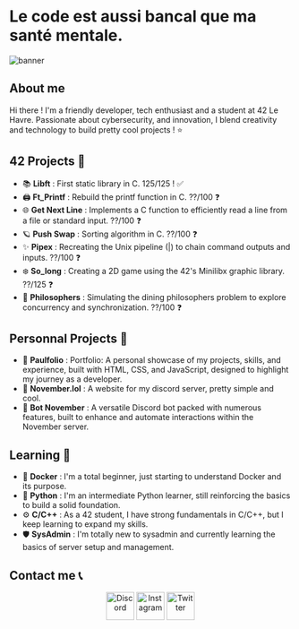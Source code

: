 # Le code est aussi bancal que ma santé mentale.
![banner](https://github.com/user-attachments/assets/28900d56-72e9-4e1b-8aa3-1cf1d912b1ad)
 
## About me

Hi there ! I'm a friendly developer, tech enthusiast and a student at 42 Le Havre. Passionate about cybersecurity, and innovation, I blend creativity and technology to build pretty cool projects ! ⭐ 

## 42 Projects 🏫 

- 📚 **Libft** : First static library in C. 125/125 ! ✅
- 🖨️ **Ft_Printf** : Rebuild the printf function in C. ??/100 ❓
- 🌐 **Get Next Line** : Implements a C function to efficiently read a line from a file or standard input. ??/100 ❓
- 🪐 **Push Swap** : Sorting algorithm in C. ??/100 ❓
- ✨ **Pipex** : Recreating the Unix pipeline (|) to chain command outputs and inputs. ??/100 ❓
- ❄️ **So_long** : Creating a 2D game using the 42's Minilibx graphic library. ??/125 ❓
- 💫 **Philosophers** : Simulating the dining philosophers problem to explore concurrency and synchronization. ??/100 ❓

## Personnal Projects 📁 

- 💭 **Paulfolio** : Portfolio: A personal showcase of my projects, skills, and experience, built with HTML, CSS, and JavaScript, designed to highlight my journey as a developer.
- 🍂 **November.lol** : A website for my discord server, pretty simple and cool.
- 🤖 **Bot November** : A versatile Discord bot packed with numerous features, built to enhance and automate interactions within the November server.

## Learning 🧠

- 🐋 **Docker** : I'm a total beginner, just starting to understand Docker and its purpose.
- 🐍 **Python** : I'm an intermediate Python learner, still reinforcing the basics to build a solid foundation.
- ⚙️ **C/C++** : As a 42 student, I have strong fundamentals in C/C++, but I keep learning to expand my skills.
- 🛡️ **SysAdmin** :  I'm totally new to sysadmin and currently learning the basics of server setup and management.

<p align="center">


</p>

## Contact me 📞

<p align="center">
  <a href="https://www.discord.gg/november"><img src="https://camo.githubusercontent.com/1f41c708a67233512bef2bb4600f9bed1bd0bff23a77a1a74130294d2f5a62a8/68747470733a2f2f736b696c6c69636f6e732e6465762f69636f6e733f693d646973636f7264" alt="Discord" width="50" /></a>
  <a href="https://www.instagram.com/iampaulux"><img src="https://camo.githubusercontent.com/b6eef9807c0db96d1148c56d6b5257c10a4650500fdf8a15caeae46be8a918d6/68747470733a2f2f736b696c6c69636f6e732e6465762f69636f6e733f693d696e7374616772616d" alt="Instagram" width="50" /></a>
  <a href="https://www.x.com/jsuisunchaat"><img src="https://freelogopng.com/images/all_img/1690643591twitter-x-logo-png.png" alt="Twitter" width="50" /></a>
</p>
